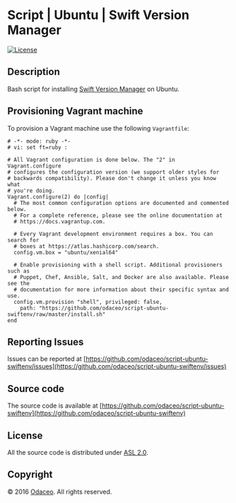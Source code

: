 # Script | Ubuntu | Swift Version Manager

[![License](https://img.shields.io/github/license/odaceo/script-ubuntu-swiftenv.svg)](LICENSE)

## Description

Bash script for installing [Swift Version Manager](https://swiftenv.fuller.li/) on Ubuntu.

## Provisioning Vagrant machine

To provision a Vagrant machine use the following ``Vagrantfile``:

``` shell
# -*- mode: ruby -*-
# vi: set ft=ruby :

# All Vagrant configuration is done below. The "2" in Vagrant.configure
# configures the configuration version (we support older styles for
# backwards compatibility). Please don't change it unless you know what
# you're doing.
Vagrant.configure(2) do |config|
  # The most common configuration options are documented and commented below.
  # For a complete reference, please see the online documentation at
  # https://docs.vagrantup.com.

  # Every Vagrant development environment requires a box. You can search for
  # boxes at https://atlas.hashicorp.com/search.
  config.vm.box = "ubuntu/xenial64"
  
  # Enable provisioning with a shell script. Additional provisioners such as
  # Puppet, Chef, Ansible, Salt, and Docker are also available. Please see the
  # documentation for more information about their specific syntax and use.
  config.vm.provision "shell", privileged: false, 
    path: "https://github.com/odaceo/script-ubuntu-swiftenv/raw/master/install.sh"
end
```

## Reporting Issues

Issues can be reported at [https://github.com/odaceo/script-ubuntu-swiftenv/issues](https://github.com/odaceo/script-ubuntu-swiftenv/issues)

## Source code

The source code is available at [https://github.com/odaceo/script-ubuntu-swiftenv](https://github.com/odaceo/script-ubuntu-swiftenv)

## License

All the source code is distributed under [ASL 2.0](LICENSE).

## Copyright

© 2016 [Odaceo](http://odaceo.ch). All rights reserved.